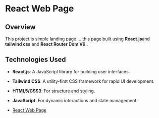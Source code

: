 # React Web Page

## Overview
This project is simple landing page ... this page built using **React.js**and **tailwind css** and **React Router Dom V6** .

## Technologies Used
- **React.js**: A JavaScript library for building user interfaces.
- **Tailwind CSS**: A utility-first CSS framework for rapid UI development.
- **HTML5/CSS3**: For structure and styling.
- **JavaScript**: For dynamic interactions and state management.

- [React Web Page](https://venerable-fenglisu-e4b593.netlify.app/)
